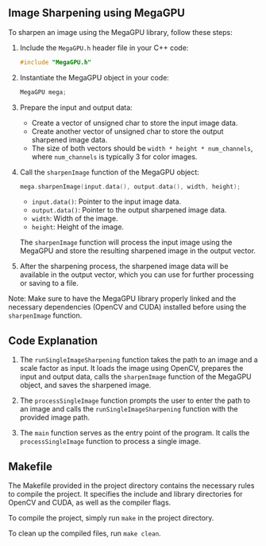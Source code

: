 ## Image Sharpening using MegaGPU

To sharpen an image using the MegaGPU library, follow these steps:

1. Include the `MegaGPU.h` header file in your C++ code:
   ```cpp
   #include "MegaGPU.h"
   ```

2. Instantiate the MegaGPU object in your code:
   ```cpp
   MegaGPU mega;
   ```

3. Prepare the input and output data:
   - Create a vector of unsigned char to store the input image data.
   - Create another vector of unsigned char to store the output sharpened image data.
   - The size of both vectors should be `width * height * num_channels`, where `num_channels` is typically 3 for color images.

4. Call the `sharpenImage` function of the MegaGPU object:
   ```cpp
   mega.sharpenImage(input.data(), output.data(), width, height);
   ```
   - `input.data()`: Pointer to the input image data.
   - `output.data()`: Pointer to the output sharpened image data.
   - `width`: Width of the image.
   - `height`: Height of the image.

   The `sharpenImage` function will process the input image using the MegaGPU and store the resulting sharpened image in the output vector.

5. After the sharpening process, the sharpened image data will be available in the output vector, which you can use for further processing or saving to a file.

Note: Make sure to have the MegaGPU library properly linked and the necessary dependencies (OpenCV and CUDA) installed before using the `sharpenImage` function.

## Code Explanation

1. The `runSingleImageSharpening` function takes the path to an image and a scale factor as input. It loads the image using OpenCV, prepares the input and output data, calls the `sharpenImage` function of the MegaGPU object, and saves the sharpened image.

2. The `processSingleImage` function prompts the user to enter the path to an image and calls the `runSingleImageSharpening` function with the provided image path.

3. The `main` function serves as the entry point of the program. It calls the `processSingleImage` function to process a single image.

## Makefile

The Makefile provided in the project directory contains the necessary rules to compile the project. It specifies the include and library directories for OpenCV and CUDA, as well as the compiler flags.

To compile the project, simply run `make` in the project directory.

To clean up the compiled files, run `make clean`.